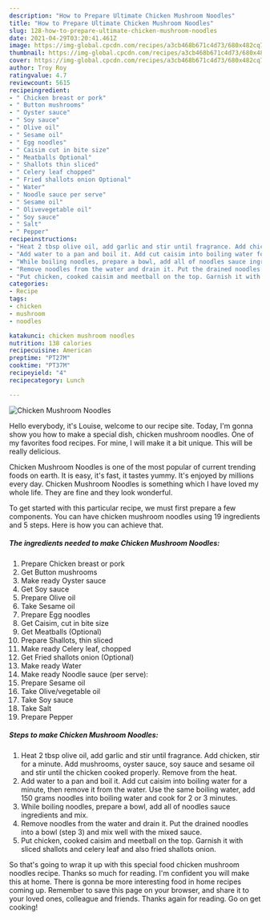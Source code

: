 ```yaml
---
description: "How to Prepare Ultimate Chicken Mushroom Noodles"
title: "How to Prepare Ultimate Chicken Mushroom Noodles"
slug: 128-how-to-prepare-ultimate-chicken-mushroom-noodles
date: 2021-04-29T03:20:41.461Z
image: https://img-global.cpcdn.com/recipes/a3cb468b671c4d73/680x482cq70/chicken-mushroom-noodles-recipe-main-photo.jpg
thumbnail: https://img-global.cpcdn.com/recipes/a3cb468b671c4d73/680x482cq70/chicken-mushroom-noodles-recipe-main-photo.jpg
cover: https://img-global.cpcdn.com/recipes/a3cb468b671c4d73/680x482cq70/chicken-mushroom-noodles-recipe-main-photo.jpg
author: Troy Roy
ratingvalue: 4.7
reviewcount: 5615
recipeingredient:
- " Chicken breast or pork"
- " Button mushrooms"
- " Oyster sauce"
- " Soy sauce"
- " Olive oil"
- " Sesame oil"
- " Egg noodles"
- " Caisim cut in bite size"
- " Meatballs Optional"
- " Shallots thin sliced"
- " Celery leaf chopped"
- " Fried shallots onion Optional"
- " Water"
- " Noodle sauce per serve"
- " Sesame oil"
- " Olivevegetable oil"
- " Soy sauce"
- " Salt"
- " Pepper"
recipeinstructions:
- "Heat 2 tbsp olive oil, add garlic and stir until fragrance. Add chicken, stir for a minute. Add mushrooms, oyster sauce, soy sauce and sesame oil and stir until the chicken cooked properly. Remove from the heat."
- "Add water to a pan and boil it. Add cut caisim into boiling water for a minute, then remove it from the water. Use the same boiling water, add 150 grams noodles into boiling water and cook for 2 or 3 minutes."
- "While boiling noodles, prepare a bowl, add all of noodles sauce ingredients and mix."
- "Remove noodles from the water and drain it. Put the drained noodles into a bowl (step 3) and mix well with the mixed sauce."
- "Put chicken, cooked caisim and meetball on the top. Garnish it with sliced shallots and celery leaf and also fried shallots onion."
categories:
- Recipe
tags:
- chicken
- mushroom
- noodles

katakunci: chicken mushroom noodles 
nutrition: 138 calories
recipecuisine: American
preptime: "PT27M"
cooktime: "PT37M"
recipeyield: "4"
recipecategory: Lunch

---
```



![Chicken Mushroom Noodles](https://img-global.cpcdn.com/recipes/a3cb468b671c4d73/680x482cq70/chicken-mushroom-noodles-recipe-main-photo.jpg)

Hello everybody, it's Louise, welcome to our recipe site. Today, I'm gonna show you how to make a special dish, chicken mushroom noodles. One of my favorites food recipes. For mine, I will make it a bit unique. This will be really delicious.

Chicken Mushroom Noodles is one of the most popular of current trending foods on earth. It is easy, it's fast, it tastes yummy. It's enjoyed by millions every day. Chicken Mushroom Noodles is something which I have loved my whole life. They are fine and they look wonderful.




To get started with this particular recipe, we must first prepare a few components. You can have chicken mushroom noodles using 19 ingredients and 5 steps. Here is how you can achieve that.

<!--inarticleads1-->

##### The ingredients needed to make Chicken Mushroom Noodles:

1. Prepare  Chicken breast or pork
1. Get  Button mushrooms
1. Make ready  Oyster sauce
1. Get  Soy sauce
1. Prepare  Olive oil
1. Take  Sesame oil
1. Prepare  Egg noodles
1. Get  Caisim, cut in bite size
1. Get  Meatballs (Optional)
1. Prepare  Shallots, thin sliced
1. Make ready  Celery leaf, chopped
1. Get  Fried shallots onion (Optional)
1. Make ready  Water
1. Make ready  Noodle sauce (per serve):
1. Prepare  Sesame oil
1. Take  Olive/vegetable oil
1. Take  Soy sauce
1. Take  Salt
1. Prepare  Pepper




<!--inarticleads2-->

##### Steps to make Chicken Mushroom Noodles:

1. Heat 2 tbsp olive oil, add garlic and stir until fragrance. Add chicken, stir for a minute. Add mushrooms, oyster sauce, soy sauce and sesame oil and stir until the chicken cooked properly. Remove from the heat.
1. Add water to a pan and boil it. Add cut caisim into boiling water for a minute, then remove it from the water. Use the same boiling water, add 150 grams noodles into boiling water and cook for 2 or 3 minutes.
1. While boiling noodles, prepare a bowl, add all of noodles sauce ingredients and mix.
1. Remove noodles from the water and drain it. Put the drained noodles into a bowl (step 3) and mix well with the mixed sauce.
1. Put chicken, cooked caisim and meetball on the top. Garnish it with sliced shallots and celery leaf and also fried shallots onion.




So that's going to wrap it up with this special food chicken mushroom noodles recipe. Thanks so much for reading. I'm confident you will make this at home. There is gonna be more interesting food in home recipes coming up. Remember to save this page on your browser, and share it to your loved ones, colleague and friends. Thanks again for reading. Go on get cooking!
